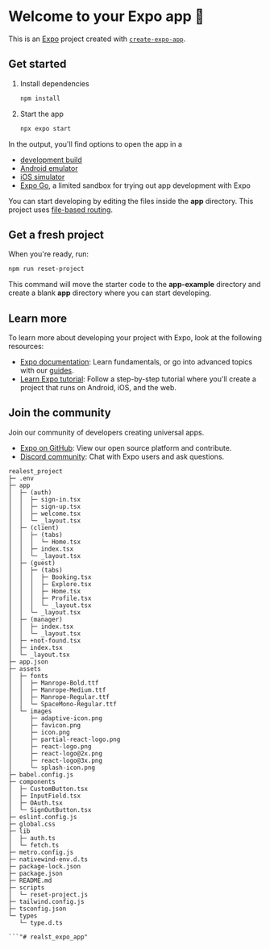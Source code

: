 # Welcome to your Expo app 👋

This is an [Expo](https://expo.dev) project created with [`create-expo-app`](https://www.npmjs.com/package/create-expo-app).

## Get started

1. Install dependencies

   ```bash
   npm install
   ```

2. Start the app

   ```bash
   npx expo start
   ```

In the output, you'll find options to open the app in a

- [development build](https://docs.expo.dev/develop/development-builds/introduction/)
- [Android emulator](https://docs.expo.dev/workflow/android-studio-emulator/)
- [iOS simulator](https://docs.expo.dev/workflow/ios-simulator/)
- [Expo Go](https://expo.dev/go), a limited sandbox for trying out app development with Expo

You can start developing by editing the files inside the **app** directory. This project uses [file-based routing](https://docs.expo.dev/router/introduction).

## Get a fresh project

When you're ready, run:

```bash
npm run reset-project
```

This command will move the starter code to the **app-example** directory and create a blank **app** directory where you can start developing.

## Learn more

To learn more about developing your project with Expo, look at the following resources:

- [Expo documentation](https://docs.expo.dev/): Learn fundamentals, or go into advanced topics with our [guides](https://docs.expo.dev/guides).
- [Learn Expo tutorial](https://docs.expo.dev/tutorial/introduction/): Follow a step-by-step tutorial where you'll create a project that runs on Android, iOS, and the web.

## Join the community

Join our community of developers creating universal apps.

- [Expo on GitHub](https://github.com/expo/expo): View our open source platform and contribute.
- [Discord community](https://chat.expo.dev): Chat with Expo users and ask questions.

```
realest_project
├─ .env
├─ app
│  ├─ (auth)
│  │  ├─ sign-in.tsx
│  │  ├─ sign-up.tsx
│  │  ├─ welcome.tsx
│  │  └─ _layout.tsx
│  ├─ (client)
│  │  ├─ (tabs)
│  │  │  └─ Home.tsx
│  │  ├─ index.tsx
│  │  └─ _layout.tsx
│  ├─ (guest)
│  │  ├─ (tabs)
│  │  │  ├─ Booking.tsx
│  │  │  ├─ Explore.tsx
│  │  │  ├─ Home.tsx
│  │  │  ├─ Profile.tsx
│  │  │  └─ _layout.tsx
│  │  └─ _layout.tsx
│  ├─ (manager)
│  │  ├─ index.tsx
│  │  └─ _layout.tsx
│  ├─ +not-found.tsx
│  ├─ index.tsx
│  └─ _layout.tsx
├─ app.json
├─ assets
│  ├─ fonts
│  │  ├─ Manrope-Bold.ttf
│  │  ├─ Manrope-Medium.ttf
│  │  ├─ Manrope-Regular.ttf
│  │  └─ SpaceMono-Regular.ttf
│  └─ images
│     ├─ adaptive-icon.png
│     ├─ favicon.png
│     ├─ icon.png
│     ├─ partial-react-logo.png
│     ├─ react-logo.png
│     ├─ react-logo@2x.png
│     ├─ react-logo@3x.png
│     └─ splash-icon.png
├─ babel.config.js
├─ components
│  ├─ CustomButton.tsx
│  ├─ InputField.tsx
│  ├─ OAuth.tsx
│  └─ SignOutButton.tsx
├─ eslint.config.js
├─ global.css
├─ lib
│  ├─ auth.ts
│  └─ fetch.ts
├─ metro.config.js
├─ nativewind-env.d.ts
├─ package-lock.json
├─ package.json
├─ README.md
├─ scripts
│  └─ reset-project.js
├─ tailwind.config.js
├─ tsconfig.json
└─ types
   └─ type.d.ts

```"# realst_expo_app" 
